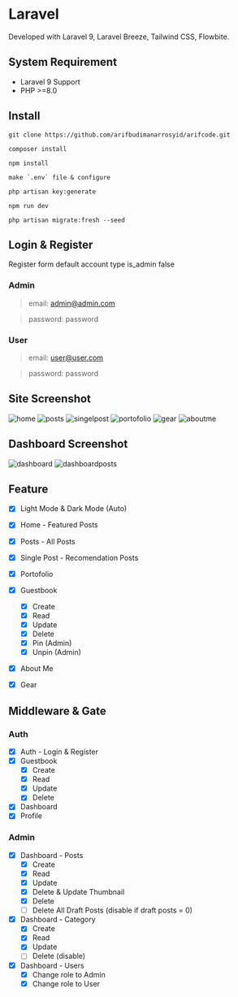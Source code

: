 # Laravel
Developed with Laravel 9, Laravel Breeze, Tailwind CSS, Flowbite.

## System Requirement
- Laravel 9 Support
- PHP >=8.0

## Install
```
git clone https://github.com/arifbudimanarrosyid/arifcode.git
```
```
composer install
```
```
npm install
```
```
make `.env` file & configure
```
```
php artisan key:generate
```
```
npm run dev
```
```
php artisan migrate:fresh --seed
```

## Login & Register
Register form default account type is_admin false
### Admin
>email: admin@admin.com

>password: password

### User
>email: user@user.com

>password: password


## Site Screenshot
![home](screenshot/home.png)
![posts](screenshot/posts.png)
![singelpost](screenshot/singelpost.png)
![portofolio](screenshot/portofolio.png)
![gear](screenshot/gear.png)
![aboutme](screenshot/aboutme.png)

## Dashboard Screenshot
![dashboard](screenshot/dashboard.png)
![dashboardposts](screenshot/dashboardposts.png)

## Feature
- [x] Light Mode & Dark Mode (Auto)
- [x] Home - Featured Posts
- [x] Posts - All Posts
- [x] Single Post - Recomendation Posts
- [x] Portofolio
- [x] Guestbook
  - [x] Create 
  - [x] Read 
  - [x] Update
  - [x] Delete 
  - [x] Pin (Admin)
  - [x] Unpin (Admin)
- [x] About Me
- [x] Gear


## Middleware & Gate

### Auth
- [x] Auth - Login & Register
- [x] Guestbook
  - [x] Create
  - [x] Read
  - [x] Update
  - [x] Delete
- [x] Dashboard
- [x] Profile

### Admin
- [x] Dashboard - Posts
  - [x] Create
  - [x] Read
  - [x] Update
  - [x] Delete & Update Thumbnail
  - [x] Delete
  - [ ] Delete All Draft Posts (disable if draft posts = 0)
- [x] Dashboard - Category
  - [x] Create
  - [x] Read
  - [x] Update
  - [ ] Delete (disable)
- [x] Dashboard - Users
  - [x] Change role to Admin
  - [x] Change role to User
